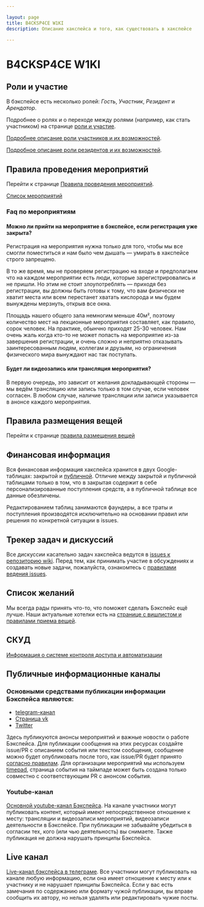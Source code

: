 ```yaml
---

layout: page
title: B4CKSP4CE W1KI
description: Описание хакспейса и того, как существовать в хакспейсе

---
```


# B4CKSP4CE W1KI

## Роли и участие

В бэкспейсе есть несколько ролей: *Гость*, *Участник*, *Резидент* и *Арендатор*.

Подробнее о ролях и о переходе между ролями (например, как стать участником) на странице [роли и участие](/evaluation).

[Подробнее описание роли участников и их возможностей](/participants).

[Подробное описание роли резидентов и их возможностей](/residents).

## Правила проведения мероприятий

Перейти к странице [Правила проведения мероприятий](/event-rules).

[Список мероприятий](/events)

### Faq по мероприятиям

#### Можно ли прийти на мероприятие в бэкспейсе, если регистрация уже закрыта?
Регистрация на мероприятия нужна только для того, чтобы мы все смогли поместиться и нам было чем дышать — умирать в хакспейсе строго запрещено.

В то же время, мы не проверяем регистрацию на входе и предполагаем что на каждом мероприятии есть люди, которые зарегистрировались и не пришли. Но этим не стоит злоупотреблять — приходя без регистрации, вы должны быть готовы к тому, что вам физически не хватит места или всем перестанет хватать кислорода и мы будем вынуждены мерзнуть, открыв все окна.

Площадь нашего общего зала немногим меньше 40м², поэтому количество мест на лекционные мероприятия составляет, как правило, сорок человек. На практике, обынчно приходят 25-30 человек. Нам очень жаль когда кто-то не может попасть на мероприятие из-за завершения регистрации, и очень сложно и неприятно отказывать заинтересованным людям, коллегам и друзьям, но ограничения физического мира вынуждают нас так поступать.

#### Будет ли видеозапись или трансляция мероприятия?
В первую очередь, это зависит от желания докладывающей стороны — мы ведём трансляцию или запись только в том случае, если человек согласен. В любом случае, наличие трансляции или записи указывается в анонсе каждого мероприятия.


## Правила размещения вещей

Перейти к странице [правила размещения вещей](/stuff)

## Финансовая информация

Вся финансовая информация хакспейса хранится в двух Google-таблицах: закрытой и [публичной](https://drive.google.com/open?id=1axxo8_JOMkHQfMpo-TbR6vLCXhowdyu8iZRUjZ59F04). Отличие между закрытой и публичной таблицами только в том, что в закрытая содержит в себе персонализированные поступления средств, а в публичной таблице все данные обезличены.

Редактированием таблиц занимаются фаундеры, а все траты и поступления производятся исключительно на основании правил или решения по конкретной ситуации в issues. 

## Трекер задач и дискуссий

Все дискуссии касательно задач хакспейса ведутся в [issues к репозиторию wiki](https://github.com/b4ck5p4c3/0x08.in/issues). Перед тем, как принимать участие в обсуждениях и создавать новые задачи, пожалуйста, ознакомтесь с [правилами ведения issues](/issue-rules.html).

## Список желаний

Мы всегда рады принять что-то, что поможет сделать Бэкспейс ещё лучше. Наши актуальные хотелки есть на [странице с вишлистом и правилами приема вещей](/needs.html).

## СКУД

[Информация о системе контроля доступа и автоматизации](/asc)

## Публичные информационные каналы

### Основными средствами публикации информации Бэкспейса являются:

* [telegram-канал](https://t.me/b4ck5p4c3)
* [Страница vk](https://vk.com/b4cksp4ce)
* [Twitter](https://twitter.com/b4cksp4ce)

Здесь публикуются анонсы мероприятий и важные новости о работе Бэкспейса. Для публикации сообщения на этих ресурсах создайте issue/PR с описанием события или текстом сообщения, сообщение можно будет опубликовать после того, как issue/PR будет принято [согласно правилам](/issue_rules). Для организации мероприятий мы используем [timepad](https://b4cksp4ce.timepad.ru), страница события на таймпаде может быть создана только совместно с соответствующим PR с анонсом события.

### Youtube-канал

[Основной youtube-канал Бэкспейса](https://www.youtube.com/channel/UCL_4pID7TE5lwq_MyQqL2nA). На канале участники могут публиковать контент, который имеют непосредственное отношение к месту: трансляции и видеозаписи мероприятий, видеозаписи деятельности в Бэкспейсе. При публикации не забывайте убедиться в согласии тех, кого (или чью деятельность) вы снимаете. Также публикация не должна нарушать принципы Бэкспейса.

## Live канал

[Live-канал бэкспейса в телеграме](https://t.me/b4cksp4cel1ve). Все участники могут публиковать на канале любую информацию, если она имеет отношение к месту или к участнику и не нарушает принципы Бэкспейса. Если у вас есть замечания по содержанию или формату чужой публикации, вы вправе сообщить их автору, но нельзя удалять или редактировать чужие посты.
